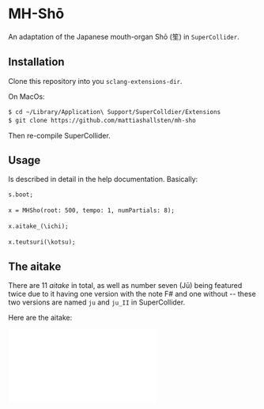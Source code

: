 # MH-Shō

An adaptation of the Japanese mouth-organ Shō (笙) in `SuperCollider`. 

## Installation

Clone this repository into you `sclang-extensions-dir`.

On MacOs:


``` sh
$ cd ~/Library/Application\ Support/SuperColldier/Extensions
$ git clone https://github.com/mattiashallsten/mh-sho
```

Then re-compile SuperCollider.

## Usage

Is described in detail in the help documentation. Basically:

``` sclang
s.boot;

x = MHSho(root: 500, tempo: 1, numPartials: 8);

x.aitake_(\ichi);

x.teutsuri(\kotsu);
```

## The aitake
There are 11 _aitake_ in total, as well as number seven (Jū) being featured twice due to it having one version with the note F# and one without -- these two versions are named `ju` and `ju_II` in SuperCollider.

Here are the aitake:

![Aitake of Gagagku](contents/sho-aitake.pdf)
